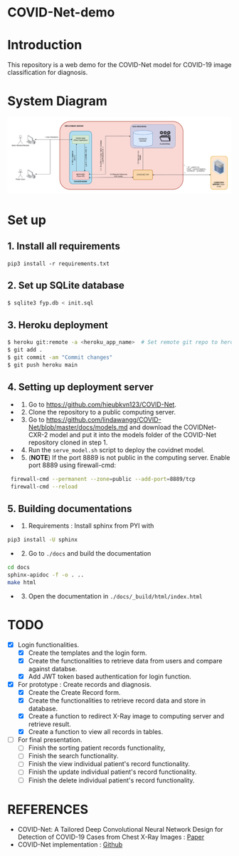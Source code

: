 # COVID-Net-demo

# Introduction
This repository is a web demo for the COVID-Net model for COVID-19 image classification for 
diagnosis.

# System Diagram
<img src="misc/FYP_System_Diagram.png"/>

# Set up

## 1. Install all requirements
```
pip3 install -r requirements.txt
```

## 2. Set up SQLite database 
```bash
$ sqlite3 fyp.db < init.sql 
```

## 3. Heroku deployment
```bash
$ heroku git:remote -a <heroku_app_name>  # Set remote git repo to heroku app repo
$ git add . 
$ git commit -am "Commit changes"
$ git push heroku main 
```

## 4. Setting up deployment server
- 1. Go to https://github.com/hieubkvn123/COVID-Net.
- 2. Clone the repository to a public computing server.
- 3. Go to https://github.com/lindawangg/COVID-Net/blob/master/docs/models.md and download the COVIDNet-CXR-2 model and put it
into the models folder of the COVID-Net repository cloned in step 1.
- 4. Run the ``serve_model.sh`` script to deploy the covidnet model.
- 5. (**NOTE**) If the port 8889 is not public in the computing server. Enable port 8889 using firewall-cmd:
```bash
 firewall-cmd --permanent --zone=public --add-port=8889/tcp
 firewall-cmd --reload
```

## 5. Building documentations
- 1. Requirements : Install sphinx from PYI with 
```bash
pip3 install -U sphinx
```
- 2. Go to ```./docs``` and build the documentation
```bash
cd docs
sphinx-apidoc -f -o . ..
make html
```
- 3. Open the documentation in ```./docs/_build/html/index.html```

# TODO
- [x] Login functionalities.
	- [x] Create the templates and the login form.
	- [x] Create the functionalities to retrieve data from users and compare against databse.
	- [x] Add JWT token based authentication for login function.
	
- [x] For prototype : Create records and diagnosis.
	- [x] Create the Create Record form.
	- [x] Create the functionalities to retrieve record data and store in database.
	- [x] Create a function to redirect X-Ray image to computing server and retrieve result.
	- [x] Create a function to view all records in tables.

- [ ] For final presentation.
	- [ ] Finish the sorting patient records functionality,
	- [ ] Finish the search functionality.
	- [ ] Finish the view individual patient's record functionality.
	- [ ] Finish the update individual patient's record functionality.
	- [ ] Finish the delete individual patient's record functionality.

# REFERENCES
- COVID-Net: A Tailored Deep Convolutional Neural Network Design for Detection of COVID-19 Cases from Chest X-Ray Images : [Paper](https://arxiv.org/abs/2003.09871)
- COVID-Net implementation : [Github](https://github.com/hieubkvn123/COVIDNet-Implementation)
